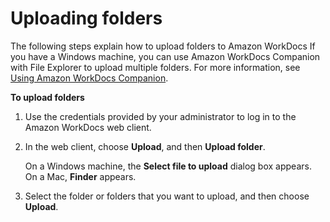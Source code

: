 # Uploading folders<a name="upload-folders"></a>

The following steps explain how to upload folders to Amazon WorkDocs If you have a Windows machine, you can use Amazon WorkDocs Companion with File Explorer to upload multiple folders\. For more information, see [Using Amazon WorkDocs Companion](companion.md)\.

**To upload folders**

1. Use the credentials provided by your administrator to log in to the Amazon WorkDocs web client\.

1. In the web client, choose **Upload**, and then **Upload folder**\.

   On a Windows machine, the **Select file to upload** dialog box appears\. On a Mac, **Finder** appears\.

1. Select the folder or folders that you want to upload, and then choose **Upload**\. 